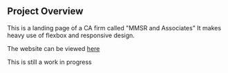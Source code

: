 ## Project Overview
This is a landing page of a CA firm called "MMSR and Associates" It makes heavy use of flexbox and responsive design.

The website can be viewed [here](mmsrandassociates.tk)

This is still a work in progress
